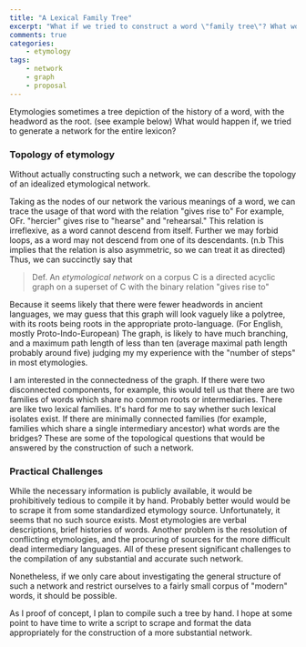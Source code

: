 ```yaml
---
title: "A Lexical Family Tree"
excerpt: "What if we tried to construct a word \"family tree\"? What would it look like? What would we learn?"
comments: true
categories: 
    - etymology
tags:
    - network
    - graph
    - proposal
---
```

 Etymologies sometimes a tree depiction of the history of a word, with the headword as the root. (see example below) What would happen if, we tried to generate a network for the entire lexicon? 

### Topology of etymology

Without actually constructing such a network, we can describe the topology of an idealized etymological network.

Taking as the nodes of our network the various meanings of a word, we can trace the usage of that word with the relation "gives rise to" For example,  OFr. "hercier" gives rise to "hearse" and "rehearsal." This relation is irreflexive, as a word cannot descend from itself. Further we may forbid loops, as a word may not descend from one of its descendants. (n.b This implies that the relation is also asymmetric, so we can treat it as directed) Thus, we can succinctly say that

>Def. An _etymological network_ on a corpus C is a directed acyclic graph on a superset of C with the binary relation "gives rise to"

Because it seems likely that there were fewer headwords in ancient languages, we may guess that this graph will look vaguely like a polytree, with its roots being roots in the appropriate proto-language. (For English, mostly Proto-Indo-European) The graph, is likely to have much branching, and a maximum path length of less than ten (average maximal path length probably around five) judging my my experience with the "number of steps" in most etymologies.

I am interested in the connectedness of the graph. If there were two disconnected components, for example, this would tell us that there are two families of words which share no common roots or intermediaries. There are like two lexical families. It's hard for me to say whether such lexical isolates exist. If there are minimally connected families (for example, families which share a single intermediary ancestor) what words are the bridges? These are some of the topological questions that would be answered by the construction of such a network.

### Practical Challenges

While the necessary information is publicly available, it would be prohibitively tedious to compile it by hand. Probably better would would be to scrape it from some standardized etymology source. Unfortunately, it seems that no such source exists. Most etymologies are verbal descriptions, brief histories of words. Another problem is the resolution of conflicting etymologies, and the procuring of sources for the more difficult dead intermediary languages. All of these present significant challenges to the compilation of any substantial and accurate such network. 

Nonetheless, if we only care about investigating the general structure of such a network and restrict ourselves to a fairly small corpus of "modern" words, it should be possible.

As I proof of concept, I plan to compile such a tree by hand. I hope at some point to have time to write a script to scrape and format the data appropriately for the construction of a more substantial network.